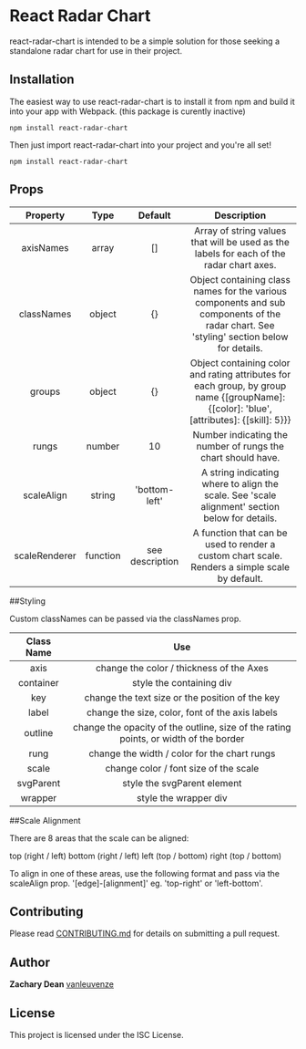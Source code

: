 # React Radar Chart

react-radar-chart is intended to be a simple solution for those seeking a standalone radar chart for use in their project.

## Installation

The easiest way to use react-radar-chart is to install it from npm and build it into your app with Webpack. (this package is curently inactive)

```
npm install react-radar-chart
```

Then just import react-radar-chart into your project and you're all set!

```
npm install react-radar-chart
```

## Props

| Property       | Type            | Default 					 |Description																																																																	   |
| :------------: | :-------------: | :---------------: | :-------------------------------------------------------------------------------------------------------------------------------------------: |
|  axisNames     |  array          |  []     					 |  Array of string values that will be used as the labels for each of the radar chart axes. 																										 |
|  classNames    |  object         |  {}     					 |  Object containing class names for the various components and sub components of the radar chart.  See 'styling' section below for details. 	 |
|  groups        |  object         |  {}     					 |  Object containing color and rating attributes for each group, by group name {[groupName]: {[color]: 'blue', [attributes]: {[skill]: 5}}} 		 |
|  rungs         |  number         |  10     					 |  Number indicating the number of rungs the chart should have.  					 				 				 				 				 				 				 				 				 		 |
|  scaleAlign    |  string         |  'bottom-left'  	 |  A string indicating where to align the scale.  See 'scale alignment' section below for details. 																						 |
|  scaleRenderer |  function       |  see description	 |  A function that can be used to render a custom chart scale.  Renders a simple scale by default. 																						 |

##Styling

Custom classNames can be passed via the classNames prop.

| Class Name     | Use																																										|
| :------------: | :------------------------------------------------------------------------------------: |
|  axis     		 |  change the color / thickness of the Axes																							|
|  container     |  style the containing div 																															|
|  key           |  change the text size or the position of the key																				|
|  label         |  change the size, color, font of the axis labels																				|
|  outline       |  change the opacity of the outline, size of the rating points, or width of the border 	|
|  rung 				 |  change the width / color for the chart rungs																					|
|  scale 				 |  change color / font size of the scale 																							  |
|  svgParent 		 |  style the svgParent element																														|
|  wrapper       |  style the wrapper div																																	|

##Scale Alignment

There are 8 areas that the scale can be aligned:

top (right / left)
bottom (right / left)
left (top / bottom)
right (top / bottom)

To align in one of these areas, use the following format and pass via the scaleAlign prop.
'[edge]-[alignment]' eg. 'top-right' or 'left-bottom'.


## Contributing

Please read [CONTRIBUTING.md](https://github.com/vanleuvenze/react-radar-chart/blob/master/README.md/) for details on submitting a pull request.

## Author

**Zachary Dean** [vanleuvenze](https://github.com/vanleuvenze)

## License

This project is licensed under the ISC License.

